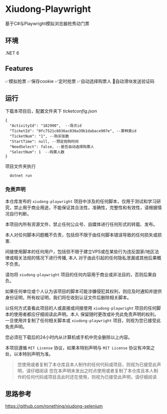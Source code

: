 
# Xiudong-Playwright

基于C#与Playwright模拟浏览器抢秀动门票


## 环境

.NET 6 

## Features

✅模拟抢票
✅保存cookie 
✅定时抢票
✅自动选择购票人
🔲自动滑块发送验证码


## 运行

下载本项目后，配置文件夹下 *ticketconfig.json*
```text
{
  "ActivityId": "182990",  --场次id
  "TicketId": "0fc7521c6836ac036a39b1dabace907e", --票种类id
  "TicketNum": "1", --购买张数
  "StartTime": null, --预定抢购时间
  "NeedSelect": false, --是否自动选择购票人
  "SelectNum": 1  --购票人数
}
```

项目文件夹执行 

```bash
  dotnet run
```
    
### 免责声明

本仓库发布的 `xiudong-playwright` 项目中涉及的任何脚本，仅用于测试和学习研究，禁止用于商业用途，不能保证其合法性，准确性，完整性和有效性，请根据情况自行判断。

本项目内所有资源文件，禁止任何公众号、自媒体进行任何形式的转载、发布。

本人对任何脚本问题概不负责，包括但不限于由任何脚本错误导致的任何损失或损害.

间接使用脚本的任何用户，包括但不限于建立VPS或在某些行为违反国家/地区法律或相关法规的情况下进行传播, 本人 对于由此引起的任何隐私泄漏或其他后果概不负责。

请勿将 `xiudong-playwright` 项目的任何内容用于商业或非法目的，否则后果自负。

如果任何单位或个人认为该项目的脚本可能涉嫌侵犯其权利，则应及时通知并提供身份证明，所有权证明，我们将在收到认证文件后删除相关脚本。

以任何方式查看此项目的人或直接或间接使用 `xiudong-playwright` 项目的任何脚本的使用者都应仔细阅读此声明。本人 保留随时更改或补充此免责声明的权利。
一旦使用并复制了任何相关脚本或 `xiudong-playwright` 项目，则视为您已接受此免责声明。

您必须在下载后的24小时内从计算机或手机中完全删除以上内容。

本项目遵循 `MIT License` 协议，如果本特别声明与 `MIT License` 协议有冲突之处，以本特别声明为准。

> 您使用或者复制了本仓库且本人制作的任何代码或项目，则视为已接受此声明，请仔细阅读
您在本声明未发出之时点使用或者复制了本仓库且本人制作的任何代码或项目且此时还在使用，则视为已接受此声明，请仔细阅读
## 思路参考

https://github.com/ronething/xiudong-selenium
